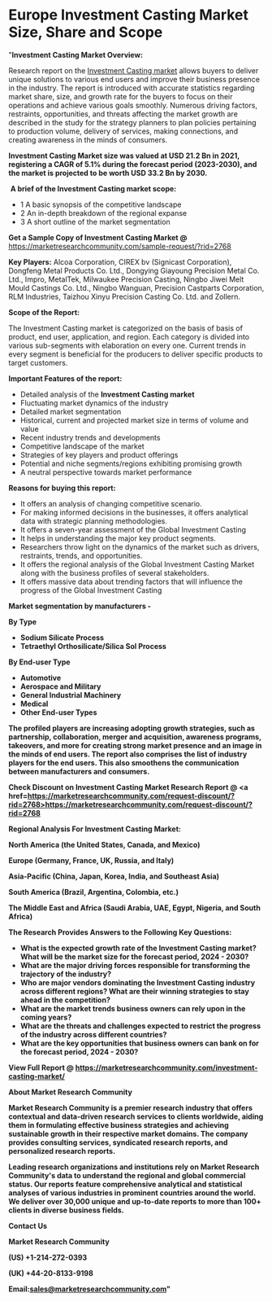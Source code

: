 # Europe Investment Casting Market Size, Share and Scope
"<strong>Investment Casting Market Overview:</strong>

Research report on the <a href=https://marketresearchcommunity.com/investment-casting-market/>Investment Casting market</a> allows buyers to deliver unique solutions to various end users and improve their business presence in the industry. The report is introduced with accurate statistics regarding market share, size, and growth rate for the buyers to focus on their operations and achieve various goals smoothly. Numerous driving factors, restraints, opportunities, and threats affecting the market growth are described in the study for the strategy planners to plan policies pertaining to production volume, delivery of services, making connections, and creating awareness in the minds of consumers.

<strong>Investment Casting Market size was valued at USD 21.2 Bn in 2021, registering a CAGR of 5.1% during the forecast period (2023-2030), and the market is projected to be worth USD 33.2 Bn by 2030.</strong>

 <Strong>A brief of the Investment Casting market scope:</Strong>
<ul>
 <li>1  A basic synopsis of the competitive landscape</li>
 <li>2  An in-depth breakdown of the regional expanse</li>
 <li>3  A short outline of the market segmentation</li>
</ul>
<strong>Get a Sample Copy of Investment Casting Market @ </b></strong><a href=https://marketresearchcommunity.com/sample-request/?rid=2768><u>https://marketresearchcommunity.com/sample-request/?rid=2768</u></a>

<strong>Key Players:</strong> 
Alcoa Corporation, CIREX bv (Signicast Corporation), Dongfeng Metal Products Co. Ltd., Dongying Giayoung Precision Metal Co. Ltd., Impro, MetalTek, Milwaukee Precision Casting, Ningbo Jiwei Melt Mould Castings Co. Ltd., Ningbo Wanguan, Precision Castparts Corporation, RLM Industries, Taizhou Xinyu Precision Casting Co. Ltd. and Zollern.

<strong>Scope of the Report:</strong>

The Investment Casting market is categorized on the basis of basis of product, end user, application, and region. Each category is divided into various sub-segments with elaboration on every one. Current trends in every segment is beneficial for the producers to deliver specific products to target customers.

<strong><b>Important Features of the report:</b></strong>
<ul>
  <li>Detailed analysis of the <strong><b>Investment Casting </b></strong><strong><b>market</b></strong></li>
  <li>Fluctuating market dynamics of the industry</li>
  <li>Detailed market segmentation</li>
  <li>Historical, current and projected market size in terms of volume and value</li>
  <li>Recent industry trends and developments</li>
  <li>Competitive landscape of the market</li>
  <li>Strategies of key players and product offerings</li>
  <li>Potential and niche segments/regions exhibiting promising growth</li>
  <li>A neutral perspective towards market performance</li>
</ul>
<strong><b>Reasons for buying this report:</b></strong>
<ul>
  <li>It offers an analysis of changing competitive scenario.</li>
  <li>For making informed decisions in the businesses, it offers analytical data with strategic planning methodologies.</li>
  <li>It offers a seven-year assessment of the Global Investment Casting</li>
  <li>It helps in understanding the major key product segments.</li>
  <li>Researchers throw light on the dynamics of the market such as drivers, restraints, trends, and opportunities.</li>
  <li>It offers the regional analysis of the Global Investment Casting Market along with the business profiles of several stakeholders.</li>
  <li>It offers massive data about trending factors that will influence the progress of the Global Investment Casting</li>
</ul>

<strong>Market segmentation by manufacturers -</strong>


<strong><strong>By Type</strong></h4>
<ul>
 	<li>Sodium Silicate Process</li>
 	<li>Tetraethyl Orthosilicate/Silica Sol Process</li>
</ul>
<strong><strong>By End-user Type</strong></h4>
<ul>
 	<li>Automotive</li>
 	<li>Aerospace and Military</li>
 	<li>General Industrial Machinery</li>
 	<li>Medical</li>
 	<li>Other End-user Types</li>
</ul>

The profiled players are increasing adopting growth strategies, such as partnership, collaboration, merger and acquisition, awareness programs, takeovers, and more for creating strong market presence and an image in the minds of end users. The report also comprises the list of industry players for the end users. This also smoothens the communication between manufacturers and consumers.

<strong><b>Check Discount on Investment Casting Market Research Report @ </b></strong><a href=https://marketresearchcommunity.com/request-discount/?rid=2768><u>https://marketresearchcommunity.com/request-discount/?rid=2768</u></a>

<strong>Regional Analysis For Investment Casting Market:</strong>

<strong>North America</strong> (the United States, Canada, and Mexico)

<strong>Europe</strong> (Germany, France, UK, Russia, and Italy)

<strong>Asia-Pacific</strong> (China, Japan, Korea, India, and Southeast Asia)

<strong>South America</strong> (Brazil, Argentina, Colombia, etc.)

<strong>The Middle East and Africa</strong> (Saudi Arabia, UAE, Egypt, Nigeria, and South Africa)

<strong>The Research Provides Answers to the Following Key Questions:</strong>
<ul>
 	<li>What is the expected growth rate of the Investment Casting market? What will be the market size for the forecast period, 2024 - 2030?</li>
 	<li>What are the major driving forces responsible for transforming the trajectory of the industry?</li>
 	<li>Who are major vendors dominating the Investment Casting industry across different regions? What are their winning strategies to stay ahead in the competition?</li>
 	<li>What are the market trends business owners can rely upon in the coming years?</li>
 	<li>What are the threats and challenges expected to restrict the progress of the industry across different countries?</li>
 	<li>What are the key opportunities that business owners can bank on for the forecast period, 2024 - 2030?</li>
</ul>

<strong>View Full Report @</strong> <a href=https://marketresearchcommunity.com/investment-casting-market/>https://marketresearchcommunity.com/investment-casting-market/</a>

<strong>About Market Research Community</strong>

Market Research Community is a premier research industry that offers contextual and data-driven research services to clients worldwide, aiding them in formulating effective business strategies and achieving sustainable growth in their respective market domains. The company provides consulting services, syndicated research reports, and personalized research reports.

Leading research organizations and institutions rely on Market Research Community's data to understand the regional and global commercial status. Our reports feature comprehensive analytical and statistical analyses of various industries in prominent countries around the world. We deliver over 30,000 unique and up-to-date reports to more than 100+ clients in diverse business fields.

<strong>Contact Us</strong>

<strong>Market Research Community</strong>

(US) +1-214-272-0393

(UK) +44-20-8133-9198

<strong>Email:</strong>sales@marketresearchcommunity.com"
